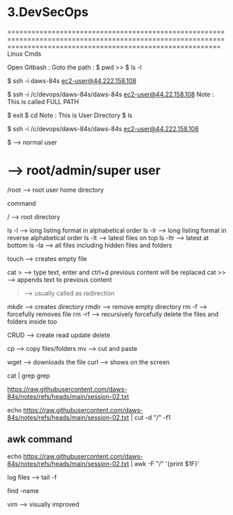 # 3.DevSecOps
=================================================================================================================================================================
Linux Cmds

Open Gitbash : 
Goto the path : $ pwd  >> $ ls -l

$ ssh -i daws-84s ec2-user@44.222.158.108

$ ssh -i /c/devops/daws-84s/daws-84s ec2-user@44.22.158.108                  Note :  This is called  FULL PATH

$ exit 
$ cd                                                                  Note : This is User Directory 
$ ls 

$ ssh -i /c/devops/daws-84s/daws-84s ec2-user@44.222.158.108



$ --> normal user
# --> root/admin/super user
/root --> root user home directory

command <options> <inputs>

/ --> root directory

ls -l --> long listing format in alphabetical order
ls -lr --> long listing format in reverse alphabetical order
ls -lt --> latest files on top
ls -ltr --> latest at bottom
ls -la --> all files including hidden files and folders

touch <file-name> --> creates empty file

cat > <file-name> --> type text, enter and ctrl+d
previous content will be replaced
cat >> <file-name> --> appends text to previous content


> --> usually called as redirection

mkdir <name> --> creates directory
rmdir --> remove empty directory
rm -f --> forcefully removes file
rm -rf --> recursively forcefully delete the files and folders inside too

CRUD --> create read update delete

cp <source> <destination> --> copy files/folders
mv <source> <destination> --> cut and paste

wget <URL> --> downloads the file
curl <URL> --> shows on the screen

cat <file-name> | grep <word-to-search>
grep <word-to-search> <file>

https://raw.githubusercontent.com/daws-84s/notes/refs/heads/main/session-02.txt

echo https://raw.githubusercontent.com/daws-84s/notes/refs/heads/main/session-02.txt | cut -d "/" -f1

awk command
------------
echo https://raw.githubusercontent.com/daws-84s/notes/refs/heads/main/session-02.txt | awk -F "/" '{print $1F}'

log files --> tail -f <log-file>

find <where to search> -name <file-name>

vim --> visually improved

